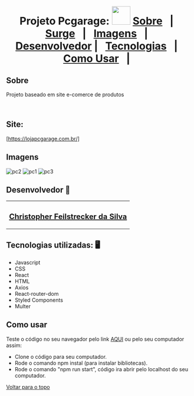 
<h1 align="center" id="top">Projeto Pcgarage: <img src="https://encrypted-tbn0.gstatic.com/images?q=tbn:ANd9GcRvk4BlWIeaN5k0aL-4XNShU07q_YUJj6allV8_Xa31HIytUd7Vis_gzTitsniVIoqqWUs&usqp=CAU" width="50></h1>
  </p>

<br />
  
<p align="center">
  <a href="#sobre">Sobre</a> &#xa0; | &#xa0; 
  <a href="#surge">Surge</a> &#xa0; | &#xa0;
  <a href="#imagens">Imagens</a> &#xa0; | &#xa0;
  <a href="#desenvolvedor">Desenvolvedor</a> | &#xa0;
<a href="#tecnologias">Tecnologias</a> &#xa0; | &#xa0;
<a href="#comousar">Como Usar</a> &#xa0; | &#xa0;

</p>
<h2 id="sobre"> Sobre </h2>

Projeto baseado em site e-comerce de produtos

<br />


<h2 id="surge"> Site: </h2>

[https://lojapcgarage.com.br/]


<h2 id="imagens"> Imagens </h2>

![pc2](https://user-images.githubusercontent.com/87909626/186905658-b37d3900-ed40-49c2-bc8e-f06df72551ae.jpg)
![pc1](https://user-images.githubusercontent.com/87909626/186905660-dde77e97-7ad2-4599-9a84-525a9e7e1755.jpg)
![pc3](https://user-images.githubusercontent.com/87909626/186905667-be1dd8dc-1295-48e7-9b44-13dfe86842a5.jpg)



<h2 id="desenvolvedor"> Desenvolvedor 🤖 </h2>

<table>
  <tr>
  <td align="center"><a href="https://github.com/ChristpherFeilstrecker">
   <sub><h2> Christopher Feilstrecker da Silva</h2> </sub> 
       
</table>


<h2 id="tecnologias"> Tecnologias utilizadas: 🖥️ </h2>

- Javascript
- CSS
- React
- HTML
- Axios
- React-router-dom
- Styled Components
- Multer

<h2 id="comousar"> Como usar </h2>

Teste o código no seu navegador pelo link <a href="#surge">AQUI</a> ou pelo seu computador assim:
- Clone o código para seu computador.
- Rode o comando npm instal (para instalar bibliotecas).
- Rode o comando "npm run start", código ira abrir pelo localhost do seu computador.


<a href="#top">Voltar para o topo</a>
